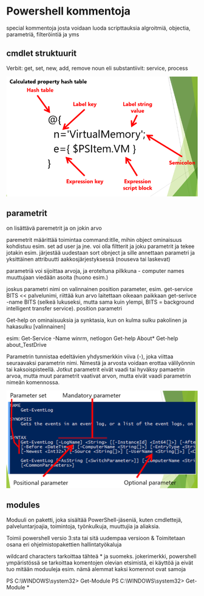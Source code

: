 # Powershell kommentoja 

special kommentoja josta voidaan luoda scripttauksia algroitmiä, objectia, parametriä, filteröintiä ja yms

## cmdlet struktuurit

Verbit: get, set, new, add, remove
noun eli substantiivit: service, process

![Alt text](harjoituksia/images/powershell-calc-properties-1.PNG)

## parametrit

on lisättävä paremetrit ja on jokin arvo

paremetrit määrittää toimintaa command:itlle, mihin object ominaisuus kohdistuu esim. set ad user ja jne. voi olla filtterit ja joku parametrit ja tekee jotakin esim. järjestää uudestaan sort obnject ja sille annettaan parametri ja yksittäinen attribuutti aakkosjärjestyksessä (nouseva tai laskevat)

parametriä voi sijoittaa arvoja, ja eroteltuna pilkkuna - computer names muuttujaan viedään asoita (huono esim.) 

joskus parametri nimi on valinnainen position parameter, esim. get-service BITS << palvelunimi, riittää kun arvo laitettaan oikeaan paikkaan
get-serivce -name BITS (selkeä lukuseksi, mutta sama kuin ylempi, BITS = background intelligent transfer service). position parametri 

Get-help on ominaisuuksia ja synktasia, kun on kulma sulku <string> pakolinen ja hakasulku [valinnainen] 

esim:
Get-Service -Name winrm, netlogon
Get-help About*
Get-help about_TestDrive

Parametrin tunnistaa edeltävien yhdysmerkkin viiva (-), joka viittaa seuraavaksi parametrin nimi. Nimestä ja arvosta voidaan erottaa välilyönnin tai kaksoispisteellä. Jotkut parametrit eivät vaadi tai hyväksy pamaetrin arvoa, mutta muut parametrit vaativat arvon, mutta eivät vaadi parametrin nimeän  komennossa.

![Alt text](harjoituksia/images/powershell-parameter-1.PNG)


## modules

Moduuli on paketti, joka sisältää PowerShell-jäseniä, kuten cmdlettejä, palveluntarjoajia, toimintoja, työnkulkuja, muuttujia ja aliaksia.

Toimii  powershell versio 3:sta tai sitä uudempaa versioon & Toimitetaan osana eri ohjelmistopakettien hallintatyökaluja

wildcard characters tarkoittaa tähteä * ja suomeks. jokerimerkki, powershell ympäristössä se tarkoittaa komentojen olevian etsimistä, ei käyttöä ja eivät tuo mitään moduuleja esim. nämä alemmat kaksi komennot ovat samoja

PS C:\WINDOWS\system32> Get-Module
PS C:\WINDOWS\system32> Get-Module *















